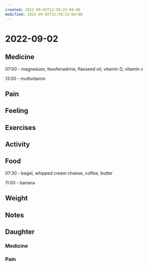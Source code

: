 ```yaml
---
created: 2022-09-02T12:59:23-04:00
modified: 2022-09-02T12:59:23-04:00
---
```


# 2022-09-02

## Medicine

07:00 - magnesium, fexofenadrine, flaxseed oil, vitamin D, vitamin c

13:00 - multivitamin 

## Pain


## Feeling


## Exercises


## Activity


## Food

07:30 - bagel, whipped cream cheese, coffee, butter

11:00 - banana




## Weight


## Notes


## Daughter


### Medicine


### Pain
